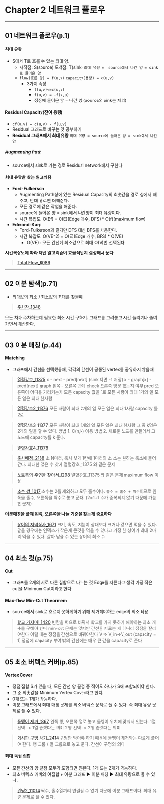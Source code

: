 # Chapter 2 네트워크 플로우
---
## 01 네트워크 플로우(p.1)

#### 최대 유량

- S에서 T로 흐를 수 있는 최대 양.
  - 시작점: S(source)
도착점: T(sink)
`최대 유량 =  source에서 나간 양 = sink로 들어온 양`
  - `flow(흐른 양) = f(u,v)`
`capacity(용량) = c(u,v)`
    - 3가지 속성
      - `f(u,v)<=c(u,v)`
      - `f(u,v) = -f(v,u)`
      - 정점에 들어온 양 = 나간 양 (source와 sink는 제외)

#### Residual Capacity(잔여 용량)

- `cf(u,v) = c(u,v) - f(u,v)`
- Residual 그래프로 바꾸는 것 공부하기.
- **Residual 그래프에서 최대 유량**
`최대 유량 = source에 들어온 양 = sink에서 나간 양`

##### Augmenting Path

- source에서 sink로 가는 경로 Residual network에서 구한다.
#### 최대 유량을 찾는 알고리즘

- **Ford-Fulkerson**
  - Augmenting Path상에 있는 Residual Capacity의 최솟값을 경로 상에서 빼주고, 반대 경로엔 더해준다.
  - 모든 경로에 같은 작업을 해준다.
  - source에 들어온 양 = sink에서 나간양이 최대 유량이다.
  - 시간 복잡도: O(Ef) = O(E)(Edge 개수, DFS) * O(f)(maximum flow)
- **Edmond-Karp**
  - Ford-Fulkerson과 같지만 DFS 대신 BFS를 사용한다.
  - 시간 복잡도: O(VE^2) = O(E)(Edge 개수, BFS) * O(VE)
    - O(VE) : 모든 간선이 최소값으로 최대 O(V)번 선택된다

**시간복잡도에 따라 어떤 알고리즘이 효율적인지 결정해서 푼다**
>[Total Flow_6086](http://icpc.me/6086)

---
## 02 이분 탐색(p.71)

- 최대값의 최소 / 최소값의 최대를 찾을때
>[주차장_1348](http://icpc.me/1348)

모든 차가 주차하는데 필요한 최소 시간 구하기.
그래프를 그려놓고 시간 늘리거나 줄여 가면서 계산한다.

---
## 03 이분 매칭 (p.44)

#### Matching

- 그래프에서 간선을 선택했을때, 각각의 간선이 공통된 vertex를 공유하지 않을때

>[열혈강호_11375](http://icpc.me/11375)
x - next - pred[next] (sink 이면 -1 저장)
x - graph[x] - pred[next]
graph 왼쪽 - 오른쪽 관계
check 오른쪽 방문 했는지 여부
pred 오른쪽이 어디를 가리키는지
모든 capacity 값을 1로
모든 사람이 최대 1개의 일
모든 일은 최대 한사람

>[열혈강호2_11376](http://icpc.me/11376)
모든 사람이 최대 2개의 일
모든 일은 최대 1사람
capacity 를 2로

>[열혈강호3_11377](http://icpc.me/11377)
모든 사람이 최대 1개의 일
모든 일은 최대 한사람
그 중 k명은 2개의 일을 할 수 있다.
방법 1. C(n,k) 이용
방법 2. 새로운 노드를 만들어서 그 노드에 capacity를 k 준다.

>[열혈강호4_11378](http://icpc.me/11378)

>[축사배정_2188](http://icpc.me/2188)
소 N마리, 축사 M개 1칸에 1마리의 소
소는 원하는 축소에 들어간다.
최대한 많은 수 찾기
열혈강호_11375 와 같은 문제

>[노트북의 주인을 찾아서_1298](http://icpc.me/1298)
열혈강호_11375 와 같은 문제
maximum flow 이용

>[소수 쌍_1017](http://icpc.me/1017)
소수는 2를 제외하고 모두 홀수이다.
`홀수 = 홀수 + 짝수`이므로 왼쪽을 홀수, 오른쪽을 짝수로 놓고 푼다.
(2=1+1 수가 중복되지 않기 때문에 가능한 문제)

**이분매칭을 풀떄 왼쪽, 오른쪽을 나눌 기준을 찾는게 중요하다**
>[상어의 저녁식사_1671](http://icpc.me/1671)
크기, 속도, 지능이 상대보다 크거나 같으면 먹을 수 있다.
같을 경우에는 인덱스가 작은게 큰것을 먹을 수 있다고 가정
한 상어가 최대 2마리 먹을 수 있다.
살아 남을 수 있는 상어의 최소 수

---
## 04 최소 컷(p.75)

#### Cut

- 그래프를 2개의 서로 다른 집합으로 나누는 것
Edge를 자른다고 생각
가장 작은 cut을 Minimum Cut이라고 한다
#### Max-flow Min-Cut Theormem

- source에서 sink로 흐르지 못하게하기 위해 제거해야하는 edge의 최소 비용
>[학교 가지마!_1420](http://icpc.me/1420)
빈칸을 벽으로 바꿔서 학교를 가지 못하게 해야하는 최소 개수를 구해야 한다
min-cut 문제는 맞지만 간선을 자르는 게 아니라 정점을 잘라야한다
이럴 때는 정점을 간선으로 바꿔야한다
V => V_in->V_out (capacity = 1)
정점에 capacity 부여
밖의 간선에는 매우 큰 값을 capacity로 준다

---
## 05 최소 버텍스 커버(p.85)

#### Vertex Cover

- 정점 집합 S가 있을 때, 모든 간선 양 끝점 중 적어도 하나가 S에 포함되어야 한다.
- 그 중 최솟값을 Minimum Vertex Cover라고 한다.
- 0개 또는 1개가 가능하다.
- 이분 그래프에서 최대 매칭 문제를 최소 버텍스 문제로 풀 수 있다.
즉 최대 유량 문제로 풀 수 있다.
>[돌멩이 제거_1867](http://icpc.me/1867)
왼쪽 행, 오른쪽 열로 놓고 돌멩이 위치에 맞춰서 잇는다.
1열 선택 -> 1열 줍겠다는 의미
2행 선택 -> 2행 줍겠다는 의미

>[게시판 구멍 막기_2414](http://icpc.me/2414)
구멍만 막아야 하기 때문에 돌멩이 제거와는 다르게 풀어야 한다.
행 그룹 / 열 그룹으로 놓고 푼다.
간선이 구멍의 의미

#### 최대 독립 집합

- 모든 간선의 양 끝점 모두가 포함되면 안된다. 1개 또는 2개가 가능하다.
- 최소 버텍스 커버의 여집합 + 이분 그래프 ▶ 이분 매칭 ▶ 최대 유량으로 풀 수 있다.
>[컨닝2_11014](http://icpc.me/11014)
짝수, 홀수열끼리 연결될 수 없기 때문에 이분 그래프이다.
최대 유량 문제로 풀 수 있다.
